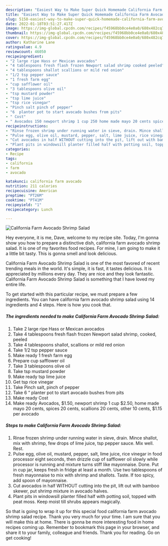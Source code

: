 ```yaml
---
description: "Easiest Way to Make Super Quick Homemade California Farm Avocado Shrimp Salad"
title: "Easiest Way to Make Super Quick Homemade California Farm Avocado Shrimp Salad"
slug: 5158-easiest-way-to-make-super-quick-homemade-california-farm-avocado-shrimp-salad
date: 2022-01-18T03:51:27.417Z
image: https://img-global.cpcdn.com/recipes/f45968bb0ce4e0a0/680x482cq70/california-farm-avocado-shrimp-salad-recipe-main-photo.jpg
thumbnail: https://img-global.cpcdn.com/recipes/f45968bb0ce4e0a0/680x482cq70/california-farm-avocado-shrimp-salad-recipe-main-photo.jpg
cover: https://img-global.cpcdn.com/recipes/f45968bb0ce4e0a0/680x482cq70/california-farm-avocado-shrimp-salad-recipe-main-photo.jpg
author: Katharine Lane
ratingvalue: 4.9
reviewcount: 46050
recipeingredient:
- "2 large ripe Hass or Mexican avocados"
- "4 tablespoons fresh flash frozen Newport salad shrimp cooked peeled"
- "4 tablespoons shallot scallions or mild red onion"
- "1/2 tsp pepper sauce"
- "1 fresh farm egg"
- "cup safflower oil"
- "3 tablespoons olive oil"
- "tsp mustard powder"
- "tsp lime juice"
- "tsp rice vinegar"
- "Pinch salt pinch of pepper"
- "6  planter pot to start avocado bushes from pits"
- " Cost"
- " Avocados 150 newport shrimp 1 cup 250 home made mayo 20 cents spices 20 cents scallions 20 cents other 10 cents 115 per avocado"
recipeinstructions:
- "Rinse frozen shrimp under running water in sieve, drain. Mince shallot, mix with shrimp, few drops of lime juice, tsp pepper sauce. Mix well. Rest."
- "Pulse egg, olive oil, mustard, pepper, salt, lime juice, rice vinegar in food processor eight seconds, then drizzle cup of safflower oil slowly while processor is running and mixture turns stiff like mayonnaise. Done. Put in cup jar, keeps fresh in fridge at least a month. Use two tablespoons of fresh mayonnaise to mix with shrimp and shallots. Taste. If too spicy, add spoon of mayonnaise."
- "Cut avocados in half WITHOUT cutting into the pit, lift out with bamboo skewer, put shrimp mixture in avocado halves."
- "Plant pits in windowsill planter filled half with potting soil, topped with peat moss. Keep moist till shrubs appears magically."
categories:
- Recipe
tags:
- california
- farm
- avocado

katakunci: california farm avocado 
nutrition: 211 calories
recipecuisine: American
preptime: "PT26M"
cooktime: "PT41M"
recipeyield: "1"
recipecategory: Lunch

---
```



![California Farm Avocado Shrimp Salad](https://img-global.cpcdn.com/recipes/f45968bb0ce4e0a0/680x482cq70/california-farm-avocado-shrimp-salad-recipe-main-photo.jpg)

Hey everyone, it is me, Dave, welcome to my recipe site. Today, I'm gonna show you how to prepare a distinctive dish, california farm avocado shrimp salad. It is one of my favorites food recipes. For mine, I am going to make it a little bit tasty. This is gonna smell and look delicious.



California Farm Avocado Shrimp Salad is one of the most favored of recent trending meals in the world. It's simple, it is fast, it tastes delicious. It is appreciated by millions every day. They are nice and they look fantastic. California Farm Avocado Shrimp Salad is something that I have loved my entire life.


To get started with this particular recipe, we must prepare a few ingredients. You can have california farm avocado shrimp salad using 14 ingredients and 4 steps. Here is how you cook that.

<!--inarticleads1-->

##### The ingredients needed to make California Farm Avocado Shrimp Salad:

1. Take 2 large ripe Hass or Mexican avocados
1. Take 4 tablespoons fresh flash frozen Newport salad shrimp, cooked, peeled
1. Take 4 tablespoons shallot, scallions or mild red onion
1. Take 1/2 tsp pepper sauce
1. Make ready 1 fresh farm egg
1. Prepare cup safflower oil
1. Take 3 tablespoons olive oil
1. Take tsp mustard powder
1. Make ready tsp lime juice
1. Get tsp rice vinegar
1. Take Pinch salt, pinch of pepper
1. Take 6 “ planter pot to start avocado bushes from pits
1. Make ready  Cost
1. Make ready  Avocados, $1.50, newport shrimp 1 cup $2.50, home made mayo 20 cents, spices 20 cents, scallions 20 cents, other 10 cents, $1.15 per avocado




<!--inarticleads2-->

##### Steps to make California Farm Avocado Shrimp Salad:

1. Rinse frozen shrimp under running water in sieve, drain. Mince shallot, mix with shrimp, few drops of lime juice, tsp pepper sauce. Mix well. Rest.
1. Pulse egg, olive oil, mustard, pepper, salt, lime juice, rice vinegar in food processor eight seconds, then drizzle cup of safflower oil slowly while processor is running and mixture turns stiff like mayonnaise. Done. Put in cup jar, keeps fresh in fridge at least a month. Use two tablespoons of fresh mayonnaise to mix with shrimp and shallots. Taste. If too spicy, add spoon of mayonnaise.
1. Cut avocados in half WITHOUT cutting into the pit, lift out with bamboo skewer, put shrimp mixture in avocado halves.
1. Plant pits in windowsill planter filled half with potting soil, topped with peat moss. Keep moist till shrubs appears magically.




So that is going to wrap it up for this special food california farm avocado shrimp salad recipe. Thank you very much for your time. I am sure that you will make this at home. There is gonna be more interesting food in home recipes coming up. Remember to bookmark this page in your browser, and share it to your family, colleague and friends. Thank you for reading. Go on get cooking!
